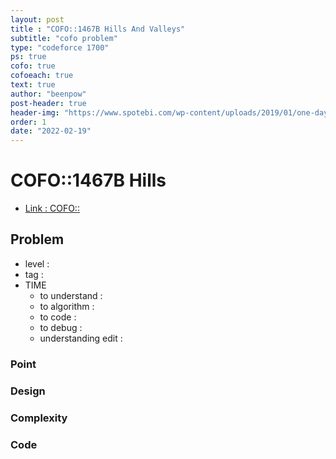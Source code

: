 ```yaml
---
layout: post
title : "COFO::1467B Hills And Valleys"
subtitle: "cofo problem"
type: "codeforce 1700"
ps: true
cofo: true
cofoeach: true
text: true
author: "beenpow"
post-header: true
header-img: "https://www.spotebi.com/wp-content/uploads/2019/01/one-day-day-one-workout-motivation-spotebi.jpg"
order: 1
date: "2022-02-19"
---
```

# COFO::1467B Hills
- [Link : COFO::]()


## Problem 

- level : 
- tag : 
- TIME
  - to understand    : 
  - to algorithm     : 
  - to code          : 
  - to debug         : 
  - understanding edit :  

### Point

### Design

### Complexity

### Code

